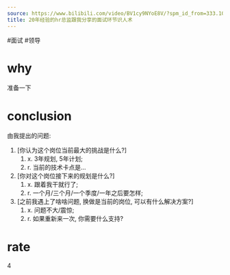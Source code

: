 ```yaml
---
source: https://www.bilibili.com/video/BV1cy9NYoE8V/?spm_id_from=333.1007.top_right_bar_window_default_collection.content.click&vd_source=549bde2564979641a5f0adbcfa529b0a
title: 20年经验的hr总监跟我分享的面试环节识人术
---
```


#面试 #领导 
# why
准备一下

# conclusion
由我提出的问题:
1. [你认为这个岗位当前最大的挑战是什么?]
	1. x. 3年规划, 5年计划;
	2. r. 当前的技术卡点是...
2. [你对这个岗位接下来的规划是什么?]
	1. x. 跟着我干就行了;
	2. r. 一个月/三个月/一个季度/一年之后要怎样;
3. [之前我遇上了啥啥问题, 换做是当前的岗位, 可以有什么解决方案?]
	1. x. 问题不大/震惊;
	2. r. 如果重新来一次, 你需要什么支持?
# rate
4